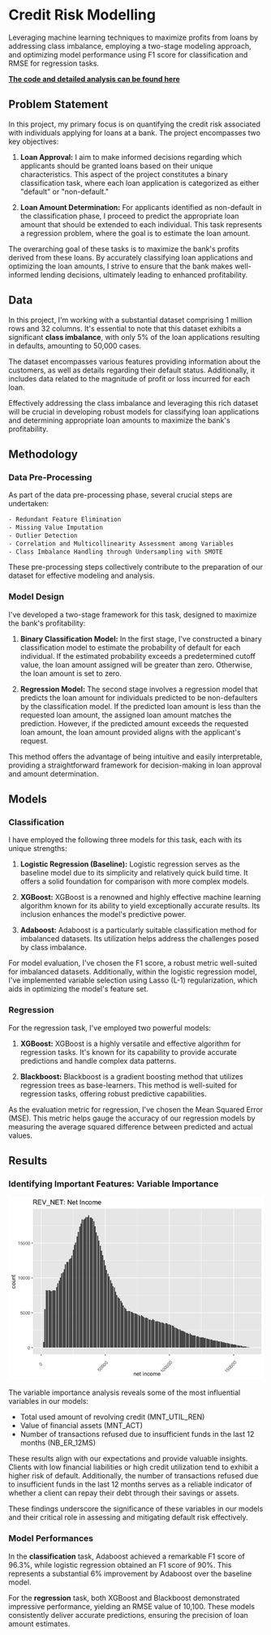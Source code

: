 # Credit Risk Modelling
Leveraging machine learning techniques to maximize profits from loans by addressing class imbalance, employing a two-stage modeling approach, and optimizing model performance using F1 score for classification and RMSE for regression tasks.

**[The code and detailed analysis can be found here ](./credit_risk_Modelling.md)**

## Problem Statement

In this project, my primary focus is on quantifying the credit risk associated with individuals applying for loans at a bank. The project encompasses two key objectives:

1. **Loan Approval:** I aim to make informed decisions regarding which applicants should be granted loans based on their unique characteristics. This aspect of the project constitutes a binary classification task, where each loan application is categorized as either "default" or "non-default."

2. **Loan Amount Determination:** For applicants identified as non-default in the classification phase, I proceed to predict the appropriate loan amount that should be extended to each individual. This task represents a regression problem, where the goal is to estimate the loan amount.

The overarching goal of these tasks is to maximize the bank's profits derived from these loans. By accurately classifying loan applications and optimizing the loan amounts, I strive to ensure that the bank makes well-informed lending decisions, ultimately leading to enhanced profitability.

## Data

In this project, I'm working with a substantial dataset comprising 1 million rows and 32 columns. It's essential to note that this dataset exhibits a significant **class imbalance**, with only 5% of the loan applications resulting in defaults, amounting to 50,000 cases. 

The dataset encompasses various features providing information about the customers, as well as details regarding their default status. Additionally, it includes data related to the magnitude of profit or loss incurred for each loan.

Effectively addressing the class imbalance and leveraging this rich dataset will be crucial in developing robust models for classifying loan applications and determining appropriate loan amounts to maximize the bank's profitability.

## Methodology

### Data Pre-Processing

As part of the data pre-processing phase, several crucial steps are undertaken:

    - Redundant Feature Elimination
    - Missing Value Imputation
    - Outlier Detection
    - Correlation and Multicollinearity Assessment among Variables
    - Class Imbalance Handling through Undersampling with SMOTE

These pre-processing steps collectively contribute to the preparation of our dataset for effective modeling and analysis.

### Model Design

I've developed a two-stage framework for this task, designed to maximize the bank's profitability:

1. **Binary Classification Model:** In the first stage, I've constructed a binary classification model to estimate the probability of default for each individual. If the estimated probability exceeds a predetermined cutoff value, the loan amount assigned will be greater than zero. Otherwise, the loan amount is set to zero.

2. **Regression Model:** The second stage involves a regression model that predicts the loan amount for individuals predicted to be non-defaulters by the classification model. If the predicted loan amount is less than the requested loan amount, the assigned loan amount matches the prediction. However, if the predicted amount exceeds the requested loan amount, the loan amount provided aligns with the applicant's request.

This method offers the advantage of being intuitive and easily interpretable, providing a straightforward framework for decision-making in loan approval and amount determination.

## Models

### Classification
I have employed the following three models for this task, each with its unique strengths:

1. **Logistic Regression (Baseline):** Logistic regression serves as the baseline model due to its simplicity and relatively quick build time. It offers a solid foundation for comparison with more complex models.

2. **XGBoost:** XGBoost is a renowned and highly effective machine learning algorithm known for its ability to yield exceptionally accurate results. Its inclusion enhances the model's predictive power.

3. **Adaboost:** Adaboost is a particularly suitable classification method for imbalanced datasets. Its utilization helps address the challenges posed by class imbalance.

For model evaluation, I've chosen the F1 score, a robust metric well-suited for imbalanced datasets. Additionally, within the logistic regression model, I've implemented variable selection using Lasso (L-1) regularization, which aids in optimizing the model's feature set.

### Regression
For the regression task, I've employed two powerful models:

1. **XGBoost:** XGBoost is a highly versatile and effective algorithm for regression tasks. It's known for its capability to provide accurate predictions and handle complex data patterns.

2. **Blackboost:** Blackboost is a gradient boosting method that utilizes regression trees as base-learners. This method is well-suited for regression tasks, offering robust predictive capabilities.

As the evaluation metric for regression, I've chosen the Mean Squared Error (MSE). This metric helps gauge the accuracy of our regression models by measuring the average squared difference between predicted and actual values.

## Results

### Identifying Important Features: Variable Importance

![](Images/Image_1.png)

The variable importance analysis reveals some of the most influential variables in our models:

- Total used amount of revolving credit (MNT_UTIL_REN)
- Value of financial assets (MNT_ACT)
- Number of transactions refused due to insufficient funds in the last 12 months (NB_ER_12MS)

These results align with our expectations and provide valuable insights. Clients with low financial liabilities or high credit utilization tend to exhibit a higher risk of default. Additionally, the number of transactions refused due to insufficient funds in the last 12 months serves as a reliable indicator of whether a client can repay their debt through their savings or assets.

These findings underscore the significance of these variables in our models and their critical role in assessing and mitigating default risk effectively.

### Model Performances

In the **classification** task, Adaboost achieved a remarkable F1 score of 96.3%, while logistic regression obtained an F1 score of 90%. This represents a substantial 6% improvement by Adaboost over the baseline model.

For the **regression** task, both XGBoost and Blackboost demonstrated impressive performance, yielding an RMSE value of 10,100. These models consistently deliver accurate predictions, ensuring the precision of loan amount estimates.
